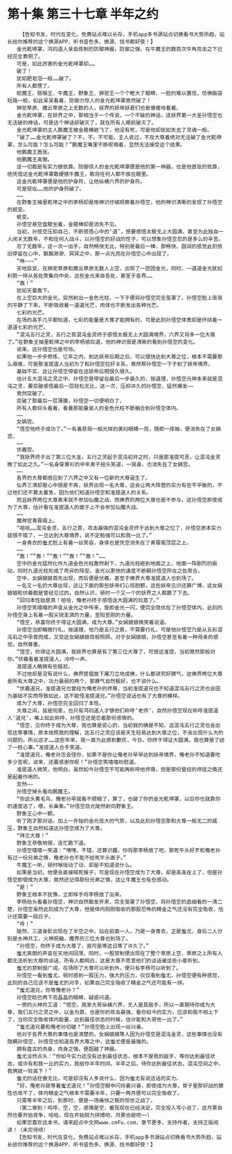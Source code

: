 # 第十集 第三十七章 半年之约
        【告知书友，时代在变化，免费站点难以长存，手机app多书源站点切换看书大势所趋，站长给你推荐的这个换源APP，听书音色多、换源、找书都好使！】
       金光乾坤罩，鸿钧道人亲自炼制的防御神器，防御之强，在牛魔王的数百次牛角攻击之下已经完全表明了。
       可是，如此厉害的金光乾坤罩却……
       破了！
       犹如肥皂泡一般……破了。
       所有人都愣了。
       蛟魔王、猕猴王、牛魔王、野象王、狮驼王一个个瞪大了眼睛，一脸的难以置信，仿佛脑袋短路一般，如此呆呆看着，防御力惊人的金光乾坤罩竟然破了！
       狮驼草原、魔云草原之上无数的人，妖界的妖帝妖君们也是傻傻地看着。
       金光乾坤罩，在妖界之中，那相当于一个传说，一个不破的神话，连妖界第一大圣孙悟空也无法破的神话，可是这个神话却破灭了，就在所有人眼前破灭了。
       金光乾坤罩的主人鹏魔王被金箍棒砸飞了，他没有死，可是他却犹如失去了灵魂一般。
       “破了……金光乾坤罩破了？不，不，不可能，主人说过，不及大尊着绝对无法破了金光乾坤罩，怎么可能？怎么可能？”鹏魔王嘴里不断呢喃着，显然无法接受这个结果。
       他鹏魔王嚣张。
       他鹏魔王高傲。
       这一切都是有实力做依靠，防御惊人的金光乾坤罩便是他的第一神器，也是他嚣张的依靠，他凭借这金光乾坤罩敢硬撼牛魔王，敢将任何人都不放在眼里。
       这金光乾坤罩便是他的护身符，让他纵横六界的护身符。
       可是现在……他的护身符破了。
       ……
       在野象王袖里乾坤之中的李杨却是用神识仔细观察着孙悟空，他的神识清晰的发现了孙悟空的蜕变。
       蜕变。
       孙悟空悬空盘膝坐着，金箍棒却是消失不见。
       当初，孙悟空压抑自己，不断感悟心中的‘道’，想要感悟太极无上大圆满，甚至为此独自一人闭关无数年，不和任何人战斗，以孙悟空的好战的性子，可以想象孙悟空忍的是多么的辛苦。
       忍了无数年，这一次一出手，自然畅快无比，特别是最后一棒，那畅快、圆润的感觉此刻依旧停留在心中，飘飘渺渺、冥冥之中，那一点光亮在孙悟空心中出现了。
       “咻~~~”
       天地巨变，在狮驼草原和魔云草原无数人上空，出现了一团团金光，同时，一道道金光犹如利箭一样从各处聚集向中央，这些金光来自各处，甚至于各界……
       “轰！”
       犹如天雷轰下。
       在上空巨大的金光，突然射出一金色光柱，一下子便将孙悟空完全笼罩了。孙悟空脸上渐渐的平静了下来，不断吸收着一道道光芒，肉体也不断发出各种光芒。
       七彩的光芒。
       在场的高手几乎都知道，七彩的能量是大尊才能拥有的，可是此刻孙悟空体表却是环绕着一道道七彩的光芒。
       “混沌五行之灵，五行之首混沌金灵终于感悟太极无上大圆满境界，六界又将多一位大尊了。”在野象王袖里乾坤之中的李杨感叹道，他的神识很是清晰的看到孙悟空的变化。
       说来，这孙悟空也是可怜。
       如果他一步步修炼，亿年之内，到达妖帝后期之后，可以很快达到大尊之位，根本不需要那么艰难，可是那准提道人当初为了和孙悟空拉好关系，竟然帮孙悟空一下子到了妖帝境界。
       基础不实，这让孙悟空停留在这妖帝后期很久很久。
       估计五大混沌之灵之中，孙悟空是停留在最后一步最久的，按道理，孙悟空元神本来就是混沌之灵，要突破感悟最后一层轻松无比，这一次，压抑许久的孙悟空，猛然爆发——
       竟然突破了。
       突破了那最后一层薄膜，孙悟空一切便明白了。
       所有人都仰头看着，看着那能量骇人的金色光柱不断融合到孙悟空体内。
       ……
       女娲宫。
       “悟空他终于成功了。”一有着慈母一般光辉的美妇眼睛一亮，随即一挥袖，便消失在了女娲宫。
       ……
       伏羲宫。
       “我妖界终于出了第三位大圣，五行之灵起于混沌初开之时，只是那准提可恶，让混沌金灵晚了如此之久。”一名身穿黄衫的中年男子摇头笑道，一晃身，也消失在了女娲宫。
       ……
       各界的大尊都感应到了六界之中又有一位新的大尊诞生了。
       仙界三清却是心中很是不爽，妖界出现一名大尊，这会让两大阵营的实力有些不平衡的，不过他们还不算太着急，因为他们知道孙悟空和准提道人的关系。
       而且妖界两位大尊素来就不参加仙魔之战，而佛界的两位大尊也是不参与。这孙悟空即使成为了大尊，估计看在准提道人的面子上不会参加仙魔大战。
       ……
       魔神宫青霄阁上。
       “哈哈……混沌金灵，五行之首，攻击最强的混沌金灵终于达到大尊之位了，孙悟空原本实力就很不错了，一旦达到大尊境界，说不定勉强可以和我一比了。”
       一身青衣的蚩尤脸上有着一丝笑容，身体也是凭空消失在了青霄阁顶层之上。
       ……
       “轰！”“轰！”“轰！”“轰！”“轰！”……
       空中的金光猛然化作九道金色光柱轰然射下，九道光柱砸到地面之上，地面一阵剧烈的振动，同时九道光柱形成了奇异的阵型，金光以更快的速度不断朝孙悟空所在之处聚合。
       空中，女娲娘娘首先出现，而后便是伏羲，甚至于佛界大尊准提道人也到场了。
       一名又一名的大尊出现，这让下面的那些妖帝们心惊胆颤，这些妖帝见识还算广博，这女娲娘娘和伏羲都是曾经见过的，自然认识，顿时一个又一个的妖界之人都跪了下去。
       “回归本性始是真！哈哈，俺老孙终于感悟这大圆满的玩意了。”
       孙悟空笑嘻嘻的声音从金光之中传来，旋即金光一闪，便完全隐伏在了孙悟空体内，此刻的孙悟空身上有着一股尖锐澎湃的力量，至阳至刚的力量。
       “悟空，恭喜你终于得证大圆满，成为大尊。”女娲娘娘微笑着说道。
       孙悟空当即略微行礼，按道理，他乃是五行之首，不需要行礼，可是他孙悟空乃是从五彩混沌石之中孕育而成，又受这女娲娘娘百般照顾，对于女娲娘娘，孙悟空甚至有着一种母亲的感觉。自然尊重。
       “悟空，你得证大圆满，我妖界也算是有了第三位大尊了，可恨这准提，当初竟然那般对你。”伏羲看着准提道人，冷哼一声。
       准提道人略微有些尴尬。
       不过他却是没有说什么，佛界提倡放下屠刀立地成佛，什么都讲究好脾气，这佛界两位大尊是所有大尊之中，功力最弱的两个，那脾气自然极好，也不说什么。
       “伏羲道兄，准提道兄也曾经为俺老孙的师尊，当初准提道兄也不知道混沌五行之灵也会因为基础不实而导致如此，这不能怪准提道兄。”孙悟空说话也有了大尊的模样。
       成为了大尊，孙悟空完全回归了本性。
       大尊之间，皆是同辈，也只有鸿钧道人才够他们称呼‘老师’，自然孙悟空现在称呼准提道人‘道兄’，嘴上如此称呼，孙悟空还是恋着那份感情的。
       “悟空，见你终于成为大尊，我也算是安心的，当初我的确是不知，这混沌五行之灵也会出现这等事情，原本按照我的理解，这五行之灵应该是天生轻易达到大尊之位，不会出现什么大的问题的。所以这才……这些年来，我一直为此感到歉疚，今日，你终于得证大圆满，我也算是了结了一桩心事。”准提道人合手笑道。
       “准提道兄，俺老孙怎会怪你，如果不是你让俺老孙早早达到妖帝境界，俺老孙不知道要吃多少苦呢，说来，还要感谢你呢！”孙悟空笑嘻嘻劝慰道。
       准提道人微笑，他明白，虽然如今孙悟空不可能再称呼他师尊，但是那份曾经的师徒之情还是起着作用的。
       忽然——
       孙悟空掉头看向鹏魔王。
       “你这头黄毛鸟，俺老孙早就看不顺眼了，算了，也破了你的金光乾坤罩，以后你也就靠你的速度逃了，喂，长鼻象。”孙悟空目光陡然射向野象王。
       野象王心中一颤。
       听了刚才那对话，加上一开始的金光庞大的气势，以及此刻孙悟空那和大尊一般无二的威压，野象王自然知道这孙悟空成为了大尊。
       “拜见大尊！”
       野象王恭敬地很，连忙跪下道。
       孙悟空嘻嘻一笑道：“嘿嘿，不错，还算识趣，你将那李杨放了吧，那死牛头好歹和俺老孙有过一份兄弟之情，俺老孙也不能不给死牛头面子。”
       牛魔王一听，顿时喉咙动了动，却是不知道说什么。
       如果是当初，他便会直接喊死猴子，可是现在孙悟空成为了大尊，却是高高在上了，但是孙悟空即使成为大尊，竟然还记得那份兄弟之情，这让牛魔王也有些感动。
       “是！”
       野象王根本不犹豫，立即挥手将李杨放了出来。
       李杨抬头看着孙悟空，神识自然散发开来，完全笼罩了孙悟空，将孙悟空的底细看的一清二楚，孙悟空虽然此刻成为了大尊，但是体内刚刚吸收的那股恐怖的精金之气还没有完全吸收，估计还需要一段日子。
       “呼！”
       陡然，三道身影出现在了半空之中，站在前面一人，乃是一身青衣，正是蚩尤，身后二人分别是水神共工，火神祝融，魔界的三位大尊也到场了。
       “孙悟空，你终于成为大尊了，我可是等这日等了许久了。”
       蚩尤爽朗的声音在天地间回荡，同时，一股禁制便出现在了整个草原上空，草原之上所有人都无法听到大尊的谈话，所有人都明白，这是大尊不愿意他们的谈话被这些小辈听到。
       蚩尤的禁制很广阔，在场除了大尊可以听到外，便只有李杨可以听到了。
       孙悟空一看到蚩尤，顿时感到一股压力，强大的压力，仅仅看到蚩尤，孙悟空便有种感觉，此刻的自己应该不是蚩尤的对手，如果自己完全吸收了精金之气还可能有一拼。
       “蚩尤道兄，你等俺老孙？”
       孙悟空眨巴两下亮晶晶的眼睛，疑惑问道。
       一旁的火神共工道：“悟空，我家大哥纵横六界，无人是其敌手，所以一直期待你成为大尊，我们五行之灵之中，以金为首，也是你的攻击最强，看你如今的实力，应该和我不相上下了，当你完全吸收体内能量，达到最佳状态的时候，估计能和大哥他一比了。”
       “蚩尤道兄要和俺老孙切磋？”孙悟空脸上出现一丝兴奋。
       他对于各界大尊的事情也是清楚的，女娲娘娘等人因为孙悟空是混沌金灵，这些事情也没有隐瞒孙悟空，孙悟空也知道各界大尊之中，这蚩尤便是最强的。
       拥有盘古的肉身，肉身之强，便超越了神器。
       蚩尤淡然点头：“你如今实力还没有达到最佳状态，根本不是我的敌手，等你达到最佳状态，或许有和我一比的实力，我给你半年时间，半年之后，待你达到最佳状态，混沌空间之中，我俩就一较高下！”
       蚩尤的话狂傲无比，可是却没有人多说什么，因为蚩尤有说这话的实力。
       “好，俺老孙就等着蚩尤道兄！”孙悟空眼中闪烁着兴奋，即使成为大尊，骨子里那好战的脾性也改不了，体内精金之气根本不需要半年，只要一两月便可以完全吸收了。
       只需等半年之后，到那时，便是一场痛快之极的惊世之战了。
       （第二章到！呜呼，空，空，感情是空，番茄现在已经决定，完全投入写小说了，这月票自然也要开始竞争，哈哈，现在开始努力拼搏吧，月票也砸吧~~）
       如果您喜欢这本书，请来起点中文网www.cmFu.com，章节更多，支持作者，支持正版阅读！（未完待续）
       【告知书友，时代在变化，免费站点难以长存，手机app多书源站点切换看书大势所趋，站长给你推荐的这个换源APP，听书音色多、换源、找书都好使！】